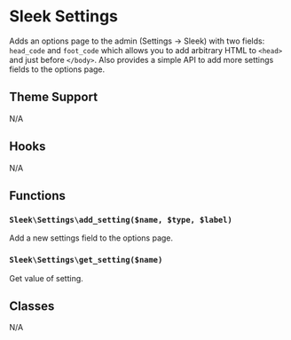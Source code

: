 # Sleek Settings

Adds an options page to the admin (Settings -> Sleek) with two fields: `head_code` and `foot_code` which allows you to add arbitrary HTML to `<head>` and just before `</body>`. Also provides a simple API to add more settings fields to the options page.

## Theme Support

N/A

## Hooks

N/A

## Functions

### `Sleek\Settings\add_setting($name, $type, $label)`

Add a new settings field to the options page.

### `Sleek\Settings\get_setting($name)`

Get value of setting.

## Classes

N/A
